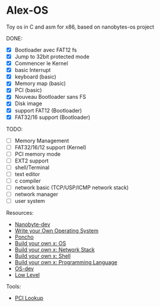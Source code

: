 # Alex-OS
Toy os in C and asm for x86, based on nanobytes-os project

DONE:
- [x] Bootloader avec FAT12 fs
- [x] Jump to 32bit protected mode
- [x] Commencer le Kernel
- [x] basic Interrupt
- [x] keyboard (basic)
- [x] Memory map (basic)
- [x] PCI (basic)
- [x] Nouveau Bootloader sans FS
- [X] Disk image
- [x] support FAT12 (Bootloader)
- [x] FAT32/16 support (Bootloader)

TODO:
- [ ] Memory Management
- [ ] FAT32/16/12 support (Kernel)
- [ ] PCI memory mode
- [ ] EXT2 support
- [ ] shell/Terminal
- [ ] text editor
- [ ] c compiler
- [ ] network basic (TCP/USP/ICMP network stack)
- [ ] network manager
- [ ] user system

Resources:
-  [Nanobyte-dev](https://www.youtube.com/@nanobyte-dev)
-  [Write your Own Operating System](https://www.youtube.com/@writeyourownoperatingsystem)
-  [Poncho](https://www.youtube.com/@poncho2364)
-  [Build your own x: OS](https://github.com/codecrafters-io/build-your-own-x?tab=readme-ov-file#build-your-own-operating-system)
-  [Build your own x: Network Stack](https://github.com/codecrafters-io/build-your-own-x?tab=readme-ov-file#build-your-own-network-stack)
-  [Build your own x: Shell](https://github.com/codecrafters-io/build-your-own-x?tab=readme-ov-file#build-your-own-network-shell)
-  [Build your own x: Programming Language](https://github.com/codecrafters-io/build-your-own-x?tab=readme-ov-file#build-your-own-programming-language)
-  [OS-dev](https://wiki.osdev.org)
-  [Low Level](http://www.lowlevel.eu/wiki/Hauptseite)

Tools:
- [PCI Lookup](https://www.pcilookup.com)
